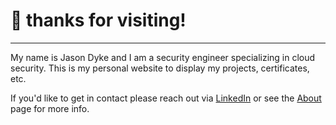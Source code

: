 # :wave: thanks for visiting!
---

My name is Jason Dyke and I am a security engineer specializing in cloud security. This is my personal website to display my projects, certificates, etc.

If you'd like to get in contact please reach out via [LinkedIn](https://www.linkedin.com/in/jason-dyke-a1334a46/) or see the [About](./about) page for more info.
